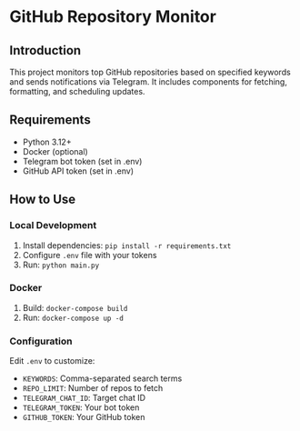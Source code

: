 # GitHub Repository Monitor

## Introduction
This project monitors top GitHub repositories based on specified keywords and sends notifications via Telegram. It includes components for fetching, formatting, and scheduling updates.

## Requirements
- Python 3.12+
- Docker (optional)
- Telegram bot token (set in .env)
- GitHub API token (set in .env)

## How to Use
### Local Development
1. Install dependencies: `pip install -r requirements.txt`
2. Configure `.env` file with your tokens
3. Run: `python main.py`

### Docker
1. Build: `docker-compose build`
2. Run: `docker-compose up -d`

### Configuration
Edit `.env` to customize:
- `KEYWORDS`: Comma-separated search terms
- `REPO_LIMIT`: Number of repos to fetch
- `TELEGRAM_CHAT_ID`: Target chat ID
- `TELEGRAM_TOKEN`: Your bot token
- `GITHUB_TOKEN`: Your GitHub token